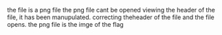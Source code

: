 the file is a png file
the png file cant be opened
viewing the header of the file, it has been manupulated.
correcting theheader of the file and the file opens.
the png file is the imge of the flag
